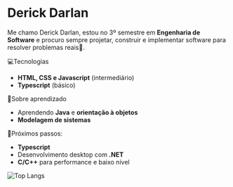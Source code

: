 
# Derick Darlan 



Me chamo Derick Darlan, estou no 3º semestre em **Engenharia de Software** e procuro sempre projetar, construir e implementar software para resolver problemas reais🧮.


💻Tecnologias
- **HTML, CSS e Javascript** (intermediário)
- **Typescript** (básico)

📖Sobre aprendizado
- Aprendendo **Java** e **orientação à objetos**
- **Modelagem de sistemas**

🔭Próximos passos:
- **Typescript**
- Desenvolvimento desktop com **.NET**
- **C/C++** para performance e baixo nível


![Top Langs](https://github-readme-stats.vercel.app/api/top-langs/?username=DerickRiso&show_icons=true&include_all_commits=true&count_private=true&theme=github_dark_dimmed&layout=compact&bg_color=00000000&rank_icon=github&card_width=400&line_height=20&langs_count=5&locale=pt-br)
